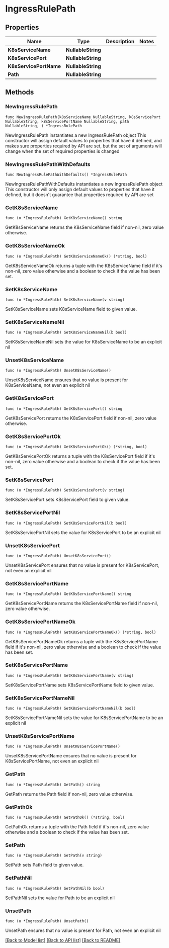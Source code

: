 # IngressRulePath

## Properties

Name | Type | Description | Notes
------------ | ------------- | ------------- | -------------
**K8sServiceName** | **NullableString** |  | 
**K8sServicePort** | **NullableString** |  | 
**K8sServicePortName** | **NullableString** |  | 
**Path** | **NullableString** |  | 

## Methods

### NewIngressRulePath

`func NewIngressRulePath(k8sServiceName NullableString, k8sServicePort NullableString, k8sServicePortName NullableString, path NullableString, ) *IngressRulePath`

NewIngressRulePath instantiates a new IngressRulePath object
This constructor will assign default values to properties that have it defined,
and makes sure properties required by API are set, but the set of arguments
will change when the set of required properties is changed

### NewIngressRulePathWithDefaults

`func NewIngressRulePathWithDefaults() *IngressRulePath`

NewIngressRulePathWithDefaults instantiates a new IngressRulePath object
This constructor will only assign default values to properties that have it defined,
but it doesn't guarantee that properties required by API are set

### GetK8sServiceName

`func (o *IngressRulePath) GetK8sServiceName() string`

GetK8sServiceName returns the K8sServiceName field if non-nil, zero value otherwise.

### GetK8sServiceNameOk

`func (o *IngressRulePath) GetK8sServiceNameOk() (*string, bool)`

GetK8sServiceNameOk returns a tuple with the K8sServiceName field if it's non-nil, zero value otherwise
and a boolean to check if the value has been set.

### SetK8sServiceName

`func (o *IngressRulePath) SetK8sServiceName(v string)`

SetK8sServiceName sets K8sServiceName field to given value.


### SetK8sServiceNameNil

`func (o *IngressRulePath) SetK8sServiceNameNil(b bool)`

 SetK8sServiceNameNil sets the value for K8sServiceName to be an explicit nil

### UnsetK8sServiceName
`func (o *IngressRulePath) UnsetK8sServiceName()`

UnsetK8sServiceName ensures that no value is present for K8sServiceName, not even an explicit nil
### GetK8sServicePort

`func (o *IngressRulePath) GetK8sServicePort() string`

GetK8sServicePort returns the K8sServicePort field if non-nil, zero value otherwise.

### GetK8sServicePortOk

`func (o *IngressRulePath) GetK8sServicePortOk() (*string, bool)`

GetK8sServicePortOk returns a tuple with the K8sServicePort field if it's non-nil, zero value otherwise
and a boolean to check if the value has been set.

### SetK8sServicePort

`func (o *IngressRulePath) SetK8sServicePort(v string)`

SetK8sServicePort sets K8sServicePort field to given value.


### SetK8sServicePortNil

`func (o *IngressRulePath) SetK8sServicePortNil(b bool)`

 SetK8sServicePortNil sets the value for K8sServicePort to be an explicit nil

### UnsetK8sServicePort
`func (o *IngressRulePath) UnsetK8sServicePort()`

UnsetK8sServicePort ensures that no value is present for K8sServicePort, not even an explicit nil
### GetK8sServicePortName

`func (o *IngressRulePath) GetK8sServicePortName() string`

GetK8sServicePortName returns the K8sServicePortName field if non-nil, zero value otherwise.

### GetK8sServicePortNameOk

`func (o *IngressRulePath) GetK8sServicePortNameOk() (*string, bool)`

GetK8sServicePortNameOk returns a tuple with the K8sServicePortName field if it's non-nil, zero value otherwise
and a boolean to check if the value has been set.

### SetK8sServicePortName

`func (o *IngressRulePath) SetK8sServicePortName(v string)`

SetK8sServicePortName sets K8sServicePortName field to given value.


### SetK8sServicePortNameNil

`func (o *IngressRulePath) SetK8sServicePortNameNil(b bool)`

 SetK8sServicePortNameNil sets the value for K8sServicePortName to be an explicit nil

### UnsetK8sServicePortName
`func (o *IngressRulePath) UnsetK8sServicePortName()`

UnsetK8sServicePortName ensures that no value is present for K8sServicePortName, not even an explicit nil
### GetPath

`func (o *IngressRulePath) GetPath() string`

GetPath returns the Path field if non-nil, zero value otherwise.

### GetPathOk

`func (o *IngressRulePath) GetPathOk() (*string, bool)`

GetPathOk returns a tuple with the Path field if it's non-nil, zero value otherwise
and a boolean to check if the value has been set.

### SetPath

`func (o *IngressRulePath) SetPath(v string)`

SetPath sets Path field to given value.


### SetPathNil

`func (o *IngressRulePath) SetPathNil(b bool)`

 SetPathNil sets the value for Path to be an explicit nil

### UnsetPath
`func (o *IngressRulePath) UnsetPath()`

UnsetPath ensures that no value is present for Path, not even an explicit nil

[[Back to Model list]](../README.md#documentation-for-models) [[Back to API list]](../README.md#documentation-for-api-endpoints) [[Back to README]](../README.md)


